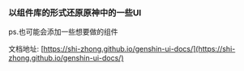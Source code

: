 ### 以组件库的形式还原原神中的一些UI

ps.也可能会添加一些想要做的组件

文档地址: [https://shi-zhong.github.io/genshin-ui-docs/](https://shi-zhong.github.io/genshin-ui-docs/)